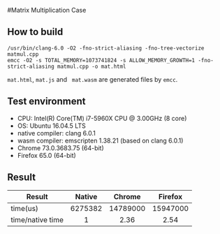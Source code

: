 #Matrix Multiplication Case
## How to build
```shell
/usr/bin/clang-6.0 -O2 -fno-strict-aliasing -fno-tree-vectorize matmul.cpp
emcc -O2 -s TOTAL_MEMORY=1073741824 -s ALLOW_MEMORY_GROWTH=1 -fno-strict-aliasing matmul.cpp -o mat.html
```
`mat.html`, `mat.js` and ` mat.wasm` are generated files by `emcc`.

## Test environment
- CPU: Intel(R) Core(TM) i7-5960X CPU @ 3.00GHz (8 core)
- OS: Ubuntu 16.04.5 LTS 
- native compiler: clang 6.0.1
- wasm compiler: emscripten 1.38.21 (based on clang 6.0.1)
- Chrome 73.0.3683.75 (64-bit)
- Firefox 65.0 (64-bit)

## Result
 Result  | Native | Chrome	| Firefox
 -------- | :-----------:  | :-----------:  | :-----------:
 time(us)	| 6275382	| 14789000 | 15947000
 time/native time | 1 | 2.36	| 2.54


